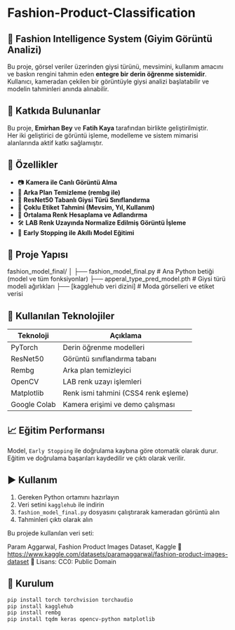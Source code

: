 # Fashion-Product-Classification

## 👗 Fashion Intelligence System (Giyim Görüntü Analizi)

Bu proje, görsel veriler üzerinden giysi türünü, mevsimini, kullanım amacını ve baskın rengini tahmin eden **entegre bir derin öğrenme sistemidir**. Kullanıcı, kameradan çekilen bir görüntüyle giysi analizi başlatabilir ve modelin tahminleri anında alınabilir.

## 👥 Katkıda Bulunanlar

Bu proje, **Emirhan Bey** ve **Fatih Kaya** tarafından birlikte geliştirilmiştir.  
Her iki geliştirici de görüntü işleme, modelleme ve sistem mimarisi alanlarında aktif katkı sağlamıştır.

## 🚀 Özellikler

- 📷 **Kamera ile Canlı Görüntü Alma**
- 🧼 **Arka Plan Temizleme (rembg ile)**
- 🧠 **ResNet50 Tabanlı Giysi Türü Sınıflandırma**
- 🔖 **Çoklu Etiket Tahmini (Mevsim, Yıl, Kullanım)**
- 🎨 **Ortalama Renk Hesaplama ve Adlandırma**
- 🛠️ **LAB Renk Uzayında Normalize Edilmiş Görüntü İşleme**
- 🛑 **Early Stopping ile Akıllı Model Eğitimi**

## 📂 Proje Yapısı

fashion_model_final/
│
├── fashion_model_final.py # Ana Python betiği (model ve tüm fonksiyonlar)
├── apperal_type_pred_model.pth # Giysi türü modeli ağırlıkları
├── [kagglehub veri dizini] # Moda görselleri ve etiket verisi

## 🧪 Kullanılan Teknolojiler

| Teknoloji     | Açıklama                              |
|---------------|----------------------------------------|
| PyTorch       | Derin öğrenme modelleri               |
| ResNet50      | Görüntü sınıflandırma tabanı          |
| Rembg         | Arka plan temizleyici                 |
| OpenCV        | LAB renk uzayı işlemleri              |
| Matplotlib    | Renk ismi tahmini (CSS4 renk eşleme)  |
| Google Colab  | Kamera erişimi ve demo çalışması      |

## 📈 Eğitim Performansı

Model, `Early Stopping` ile doğrulama kaybına göre otomatik olarak durur. Eğitim ve doğrulama başarıları kaydedilir ve çıktı olarak verilir.

## ▶️ Kullanım

1. Gereken Python ortamını hazırlayın
2. Veri setini `kagglehub` ile indirin
3. `fashion_model_final.py` dosyasını çalıştırarak kameradan görüntü alın
4. Tahminleri çıktı olarak alın

Bu projede kullanılan veri seti:

Param Aggarwal, Fashion Product Images Dataset, Kaggle
🔗 https://www.kaggle.com/datasets/paramaggarwal/fashion-product-images-dataset
📄 Lisans: CC0: Public Domain

## 🔧 Kurulum

```bash
pip install torch torchvision torchaudio
pip install kagglehub
pip install rembg
pip install tqdm keras opencv-python matplotlib
